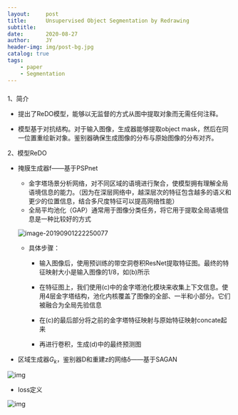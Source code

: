 ```yaml
---
layout:     post
title:      Unsupervised Object Segmentation by Redrawing
subtitle:   
date:       2020-08-27
author:     JY
header-img: img/post-bg.jpg
catalog: true
tags:
    - paper
    - Segmentation
---
```




###  

1、简介

- 提出了ReDO模型，能够以无监督的方式从图中提取对象而无需任何注释。

- 模型基于对抗结构。对于输入图像，生成器能够提取object mask，然后在同一位置重绘新对象。鉴别器确保生成图像的分布与原始图像的分布对齐。

2、模型ReDO

- 掩膜生成器f——基于PSPnet

  - 金字塔场景分析网络，对不同区域的语境进行聚合，使模型拥有理解全局语境信息的能力。（因为在深层网络中，越深层次的特征包含越多的语义和更少的位置信息，结合多尺度特征可以提高网络性能）
  - 全局平均池化（GAP）通常用于图像分类任务，将它用于提取全局语境信息是一种比较好的方式

  ![image-20190901222250077](picture/image-20190901222250077.png)

  - 具体步骤：
    - 输入图像后，使用预训练的带空洞卷积ResNet提取特征图。最终的特征映射大小是输入图像的1/8，如(b)所示

    - 在特征图上，我们使用(c)中的金字塔池化模块来收集上下文信息。使用4层金字塔结构，池化内核覆盖了图像的全部、一半和小部分。它们被融合为全局先验信息

    - 在(c)的最后部分将之前的金字塔特征映射与原始特征映射concate起来

    - 再进行卷积，生成(d)中的最终预测图

      

- 区域生成器$G_k$，鉴别器D和重建z的网络δ——基于SAGAN 

  

![img](http://static.tongtianta.site/paper_image/6540f54a-8b3f-11e9-985a-00163e08bb86/image_4_0_0.jpg)  



- loss定义

![img](http://static.tongtianta.site/paper_image/6540f54a-8b3f-11e9-985a-00163e08bb86/PARAGRAPHLATEX402.jpg)

